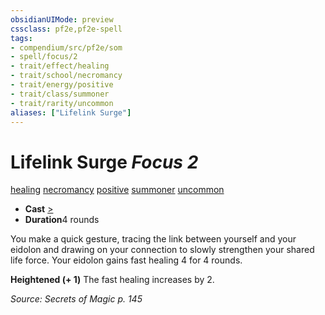 ```yaml
---
obsidianUIMode: preview
cssclass: pf2e,pf2e-spell
tags:
- compendium/src/pf2e/som
- spell/focus/2
- trait/effect/healing
- trait/school/necromancy
- trait/energy/positive
- trait/class/summoner
- trait/rarity/uncommon
aliases: ["Lifelink Surge"]
---
```

# Lifelink Surge *Focus 2*   
[healing](healing.md)  [necromancy](necromancy.md)  [positive](positive.md)  [summoner](rules/traits/summoner-som.md)  [uncommon](uncommon.md)  

- **Cast** [>](chapter-9-playing-the-game.md#Actions "Single Action") 
- **Duration**4 rounds

You make a quick gesture, tracing the link between yourself and your eidolon and drawing on your connection to slowly strengthen your shared life force. Your eidolon gains fast healing 4 for 4 rounds.

**Heightened (+ 1)** The fast healing increases by 2.

*Source: Secrets of Magic p. 145*